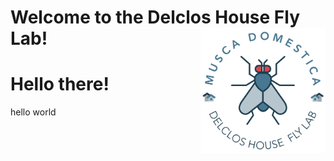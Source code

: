 # Welcome to the Delclos House Fly Lab! <img align="right" src=/mosca_logo.png width="200" height="200" />

<h1>Hello there!</h1>
<p> hello world </p>
